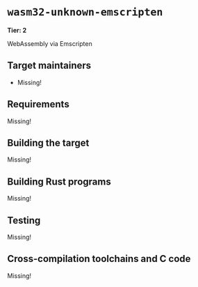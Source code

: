# `wasm32-unknown-emscripten`

**Tier: 2**

WebAssembly via Emscripten

## Target maintainers

- Missing!

## Requirements

Missing!

## Building the target

Missing!

## Building Rust programs

Missing!

## Testing

Missing!

## Cross-compilation toolchains and C code

Missing!
